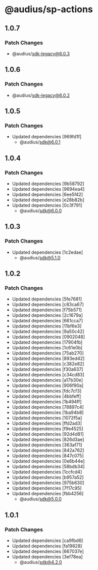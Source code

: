 # @audius/sp-actions

## 1.0.7

### Patch Changes

- @audius/sdk-legacy@6.0.3

## 1.0.6

### Patch Changes

- @audius/sdk-legacy@6.0.2

## 1.0.5

### Patch Changes

- Updated dependencies [969fd1f]
  - @audius/sdk@6.0.1

## 1.0.4

### Patch Changes

- Updated dependencies [9b58792]
- Updated dependencies [9694ea4]
- Updated dependencies [6ee5f42]
- Updated dependencies [e28b82b]
- Updated dependencies [0c3f791]
  - @audius/sdk@6.0.0

## 1.0.3

### Patch Changes

- Updated dependencies [1c2edae]
  - @audius/sdk@5.1.0

## 1.0.2

### Patch Changes

- Updated dependencies [5fe7681]
- Updated dependencies [c83ca67]
- Updated dependencies [f75b571]
- Updated dependencies [2c1679a]
- Updated dependencies [661cca7]
- Updated dependencies [11bf6e3]
- Updated dependencies [9a50c42]
- Updated dependencies [0902048]
- Updated dependencies [17904fb]
- Updated dependencies [1c61e0b]
- Updated dependencies [75ab270]
- Updated dependencies [893ed42]
- Updated dependencies [c382e82]
- Updated dependencies [f30a637]
- Updated dependencies [c34cd83]
- Updated dependencies [a17b30e]
- Updated dependencies [906f90a]
- Updated dependencies [fdc7cf3]
- Updated dependencies [4bbfeff]
- Updated dependencies [1b494ff]
- Updated dependencies [78897c4]
- Updated dependencies [1ba94b8]
- Updated dependencies [1072f5a]
- Updated dependencies [ffd2ad3]
- Updated dependencies [f9e4525]
- Updated dependencies [92d4d81]
- Updated dependencies [826d3ae]
- Updated dependencies [363af71]
- Updated dependencies [842a762]
- Updated dependencies [847c075]
- Updated dependencies [0e6b44e]
- Updated dependencies [58bdb34]
- Updated dependencies [1ccfcd4]
- Updated dependencies [b957a52]
- Updated dependencies [975b630]
- Updated dependencies [7f17c95]
- Updated dependencies [fbb4256]
  - @audius/sdk@5.0.0

## 1.0.1

### Patch Changes

- Updated dependencies [ca9fbd6]
- Updated dependencies [fa19828]
- Updated dependencies [667037e]
- Updated dependencies [3ef78ea]
  - @audius/sdk@4.2.0
